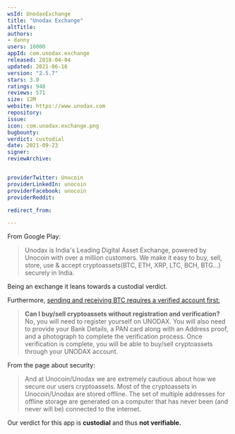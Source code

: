 ```yaml
---
wsId: UnodaxExchange
title: "Unodax Exchange"
altTitle: 
authors:
- danny
users: 10000
appId: com.unodax.exchange
released: 2018-04-04
updated: 2021-06-16
version: "2.5.7"
stars: 3.9
ratings: 948
reviews: 571
size: 12M
website: https://www.unodax.com
repository: 
issue: 
icon: com.unodax.exchange.png
bugbounty: 
verdict: custodial
date: 2021-09-23
signer: 
reviewArchive:


providerTwitter: Unocoin
providerLinkedIn: unocoin
providerFacebook: unocoin
providerReddit: 

redirect_from:

---
```



From Google Play:

> Unodax is India's Leading Digital Asset Exchange, powered by Unocoin with over a million customers. We make it easy to buy, sell, store, use & accept cryptoassets(BTC, ETH, XRP, LTC, BCH, BTG...) securely in India.

Being an exchange it leans towards a custodial verdict.

Furthermore, [sending and receiving BTC requires a verified account first:](https://www.unodax.com/in/support/exchange-faqs)

> **Can I buy/sell cryptoassets without registration and verification?**<br>
> No, you will need to register yourself on UNODAX. You will also need to provide your Bank Details, a PAN card along with an Address proof, and a photograph to complete the verification process. Once verification is complete, you will be able to buy/sell cryptoassets through your UNODAX account.

From the page about security:

> And at Unocoin/Unodax we are extremely cautious about how we secure our users cryptoassets. Most of the cryptoassets in Unocoin/Unodax are stored offline. The set of multiple addresses for offline storage are generated on a computer that has never been (and never will be) connected to the internet.

Our verdict for this app is **custodial** and thus **not verifiable.**
